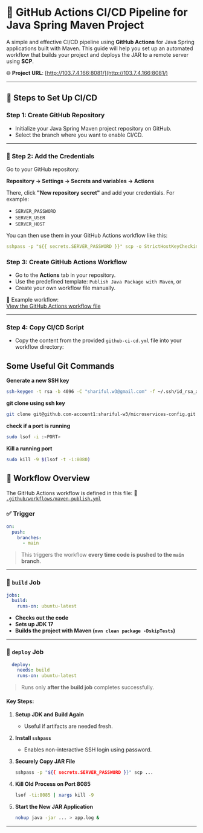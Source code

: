 # 🚀 GitHub Actions CI/CD Pipeline for Java Spring Maven Project

A simple and effective CI/CD pipeline using **GitHub Actions** for Java Spring applications built with Maven. This guide will help you set up an automated workflow that builds your project and deploys the JAR to a remote server using **SCP**.

🌐 **Project URL**: [http://103.7.4.166:8081/](http://103.7.4.166:8081/)

---

## 🧩 Steps to Set Up CI/CD

### Step 1: Create GitHub Repository
- Initialize your Java Spring Maven project repository on GitHub.
- Select the branch where you want to enable CI/CD.

---

### 🔐 Step 2: Add the Credentials

Go to your GitHub repository:

**Repository → Settings → Secrets and variables → Actions**

There, click **"New repository secret"** and add your credentials. For example:

- `SERVER_PASSWORD`
- `SERVER_USER`
- `SERVER_HOST`

You can then use them in your GitHub Actions workflow like this:

```yaml
sshpass -p "${{ secrets.SERVER_PASSWORD }}" scp -o StrictHostKeyChecking=no target/*.jar "${{ secrets.SERVER_USER }}"@"${{ secrets.SERVER_HOST }}":/root/OpsCICD/app.jar
```

### Step 3: Create GitHub Actions Workflow
- Go to the **Actions** tab in your repository.
- Use the predefined template: `Publish Java Package with Maven`, or
- Create your own workflow file manually.

📁 Example workflow:  
[View the GitHub Actions workflow file](https://github.com/shariful-w3/DevOps1/blob/main/.github/workflows/maven-publish.yml)

---

### Step 4: Copy CI/CD Script
- Copy the content from the provided `github-ci-cd.yml` file into your workflow directory:


## Some Useful Git Commands

<summary><strong>Generate a new SSH key</strong></summary>

```bash
ssh-keygen -t rsa -b 4096 -C "shariful.w3@gmail.com" -f ~/.ssh/id_rsa_account1
```

<summary><strong>git clone using ssh key</strong></summary>

```bash
git clone git@github.com-account1:shariful-w3/microservices-config.git
```

<summary><strong>check if a port is running</strong></summary>

```bash
sudo lsof -i :<PORT>
```

<summary><strong>Kill a running port</strong></summary>

```bash
sudo kill -9 $(lsof -t -i:8080)
```

## 🧩 Workflow Overview

The GitHub Actions workflow is defined in this file:
🔗 [`.github/workflows/maven-publish.yml`](https://github.com/shariful-w3/DevOps1/blob/main/.github/workflows/maven-publish.yml)

### ✅ Trigger

```yaml
on:
  push:
    branches:
      - main
```

> This triggers the workflow **every time code is pushed to the `main` branch**.

---

### 🔨 `build` Job

```yaml
jobs:
  build:
    runs-on: ubuntu-latest
```

- **Checks out the code**
- **Sets up JDK 17**
- **Builds the project with Maven (`mvn clean package -DskipTests`)**

---

### 🚀 `deploy` Job

```yaml
  deploy:
    needs: build
    runs-on: ubuntu-latest
```

> Runs only **after the build job** completes successfully.

#### Key Steps:

1. **Setup JDK and Build Again**
   - Useful if artifacts are needed fresh.
   
2. **Install `sshpass`**
   - Enables non-interactive SSH login using password.

3. **Securely Copy JAR File**
   ```bash
   sshpass -p "${{ secrets.SERVER_PASSWORD }}" scp ...
   ```

4. **Kill Old Process on Port 8085**
   ```bash
   lsof -ti:8085 | xargs kill -9
   ```

5. **Start the New JAR Application**
   ```bash
   nohup java -jar ... > app.log &
   ```

---
